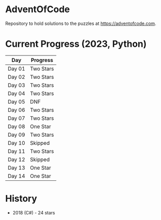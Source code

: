 # AdventOfCode

Repository to hold solutions to the puzzles at https://adventofcode.com.

# Current Progress (2023, Python)

| Day    | Progress  |
| ------ | --------- |
| Day 01 | Two Stars |
| Day 02 | Two Stars |
| Day 03 | Two Stars |
| Day 04 | Two Stars |
| Day 05 | DNF       |
| Day 06 | Two Stars |
| Day 07 | Two Stars |
| Day 08 | One Star  |
| Day 09 | Two Stars |
| Day 10 | Skipped   |
| Day 11 | Two Stars |
| Day 12 | Skipped   |
| Day 13 | One Star  |
| Day 14 | One Star  |

# History

- 2018 (C#) - 24 stars
